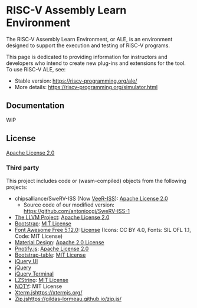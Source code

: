 # RISC-V Assembly Learn Environment

The RISC-V Assembly Learn Environment, or ALE, is an environment designed to support the execution and testing of RISC-V programs.

This page is dedicated to providing information for instructors and developers who intend to create new plug-ins and extensions for the tool.
To use RISC-V ALE, see:

- Stable version: https://riscv-programming.org/ale/
- More details: https://riscv-programming.org/simulator.html

## Documentation

WIP

## License

[Apache License 2.0](./LICENSE)

### Third party 
This project includes code or (wasm-compiled) objects from the following projects:

- chipsalliance/SweRV-ISS (Now [VeeR-ISS](https://github.com/chipsalliance/VeeR-ISS)): [Apache License 2.0](./modules/LICENSE_whisper)
  - Source code of our modified version: https://github.com/antoniocgj/SweRV-ISS-1
- [The LLVM Project](http://llvm.org): [Apache License 2.0](./modules/LICENSE_clang_lld)
- [Bootstrap](https://getbootstrap.com/): [MIT License](https://github.com/twbs/bootstrap/blob/main/LICENSE)
- [Font Awesome Free 5.12.0](https://fontawesome.com): [License](https://fontawesome.com/license/free ) (Icons: CC BY 4.0, Fonts: SIL OFL 1.1, Code: MIT License)
- [Material Design](https://github.com/google/material-design-icons): [Apache 2.0 License](https://github.com/google/material-design-icons/blob/master/LICENSE)
- [Pnotify.js](https://github.com/sciactive/pnotify): [Apache License 2.0](https://github.com/sciactive/pnotify/blob/master/LICENSE)
- [Bootstrap-table](https://bootstrap-table.com): [MIT License](https://github.com/wenzhixin/bootstrap-table/blob/develop/LICENSE)
- [jQuery UI](http://jqueryui.com)
- [jQuery](http://jquery.org/license)
- [jQuery Terminal](https://terminal.jcubic.pl)
- [LZString](https://github.com/pieroxy/lz-string): [MIT License](https://github.com/pieroxy/lz-string/blob/master/LICENSE)
- [NOTY](https://github.com/needim/noty): MIT License
- [Xterm.js](https://xtermjs.org/)https://xtermjs.org/
- [Zip.js](https://gildas-lormeau.github.io/zip.js/)https://gildas-lormeau.github.io/zip.js/

